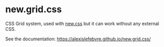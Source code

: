 # new.grid.css
CSS Grid system, used with [new.css](https://newcss.net/) but it can work without any external CSS.

See the documentation: https://alexislefebvre.github.io/new.grid.css/
